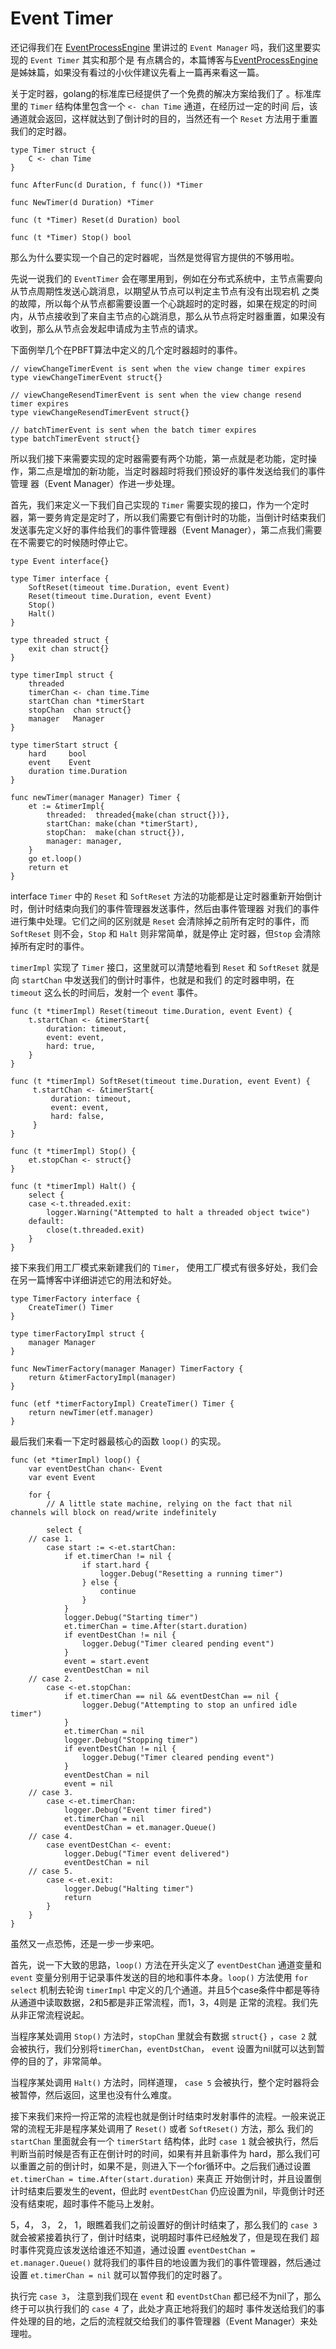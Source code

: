 # Event Timer

  还记得我们在 [EventProcessEngine](EventProcessEngine.md) 里讲过的 `Event Manager` 吗，我们这里要实现的 `Event Timer` 其实和那个是
有点耦合的，本篇博客与[EventProcessEngine](EventProcessEngine.md) 是姊妹篇，如果没有看过的小伙伴建议先看上一篇再来看这一篇。

  关于定时器，golang的标准库已经提供了一个免费的解决方案给我们了 。标准库里的 `Timer` 结构体里包含一个 `<- chan Time` 通道，在经历过一定的时间
后，该通道就会返回，这样就达到了倒计时的目的，当然还有一个 `Reset` 方法用于重置我们的定时器。

```golang
type Timer struct {
    C <- chan Time
}

func AfterFunc(d Duration, f func()) *Timer 

func NewTimer(d Duration) *Timer

func (t *Timer) Reset(d Duration) bool

func (t *Timer) Stop() bool
```

  那么为什么要实现一个自己的定时器呢，当然是觉得官方提供的不够用啦。

  先说一说我们的 `EventTimer` 会在哪里用到，例如在分布式系统中，主节点需要向从节点周期性发送心跳消息，以期望从节点可以判定主节点有没有出现宕机
之类的故障，所以每个从节点都需要设置一个心跳超时的定时器，如果在规定的时间内，从节点接收到了来自主节点的心跳消息，那么从节点将定时器重置，如果没有
收到，那么从节点会发起申请成为主节点的请求。

  下面例举几个在PBFT算法中定义的几个定时器超时的事件。

```golang
// viewChangeTimerEvent is sent when the view change timer expires
type viewChangeTimerEvent struct{}

// viewChangeResendTimerEvent is sent when the view change resend timer expires
type viewChangeResendTimerEvent struct{}

// batchTimerEvent is sent when the batch timer expires
type batchTimerEvent struct{}
```

  所以我们接下来需要实现的定时器需要有两个功能，第一点就是老功能，定时操作，第二点是增加的新功能，当定时器超时将我们预设好的事件发送给我们的事件管理
器（Event Manager）作进一步处理。

  首先，我们来定义一下我们自己实现的 `Timer` 需要实现的接口，作为一个定时器，第一要务肯定是定时了，所以我们需要它有倒计时的功能，当倒计时结束我们
发送事先定义好的事件给我们的事件管理器（Event Manager），第二点我们需要在不需要它的时候随时停止它。

```golang
type Event interface{}

type Timer interface {
    SoftReset(timeout time.Duration, event Event)
    Reset(timeout time.Duration, event Event)
    Stop()
    Halt()
}

type threaded struct {
    exit chan struct{}
}

type timerImpl struct {
    threaded 
    timerChan <- chan time.Time
    startChan chan *timerStart
    stopChan  chan struct{}
    manager   Manager
}

type timerStart struct {
    hard     bool
    event    Event
    duration time.Duration
}

func newTimer(manager Manager) Timer {
    et := &timerImpl{
        threaded:  threaded{make(chan struct{})},
        startChan: make(chan *timerStart),
        stopChan:  make(chan struct{}),
        manager: manager,
    }
    go et.loop()
    return et
}
```

  interface `Timer` 中的 `Reset` 和 `SoftReset` 方法的功能都是让定时器重新开始倒计时，倒计时结束向我们的事件管理器发送事件，然后由事件管理器
对我们的事件进行集中处理。它们之间的区别就是 `Reset` 会清除掉之前所有定时的事件，而 `SoftReset` 则不会，`Stop` 和 `Halt` 则非常简单，就是停止
定时器，但`Stop` 会清除掉所有定时的事件。

  `timerImpl`  实现了 `Timer` 接口，这里就可以清楚地看到 `Reset` 和 `SoftReset` 就是向 `startChan` 中发送我们的倒计时事件，也就是和我们
的定时器申明，在 `timeout` 这么长的时间后，发射一个 `event` 事件。

```golang
func (t *timerImpl) Reset(timeout time.Duration, event Event) {
    t.startChan <- &timerStart{
        duration: timeout,
        event: event,
        hard: true,
    }
}

func (t *timerImpl) SoftReset(timeout time.Duration, event Event) {
     t.startChan <- &timerStart{
         duration: timeout,
         event: event,
         hard: false,
     }
}

func (t *timerImpl) Stop() {
    et.stopChan <- struct{}
}

func (t *timerImpl) Halt() {
    select {
    case <-t.threaded.exit:
        logger.Warning("Attempted to halt a threaded object twice")
    default:
        close(t.threaded.exit)
    }
}
```

  接下来我们用工厂模式来新建我们的 `Timer`， 使用工厂模式有很多好处，我们会在另一篇博客中详细讲述它的用法和好处。

```golang
type TimerFactory interface {
    CreateTimer() Timer
}

type timerFactoryImpl struct {
    manager Manager
}

func NewTimerFactory(manager Manager) TimerFactory {
    return &timerFactoryImpl(manager)
}

func (etf *timerFactoryImpl) CreateTimer() Timer {
    return newTimer(etf.manager)
}
```

  最后我们来看一下定时器最核心的函数 `loop()` 的实现。

```golang
func (et *timerImpl) loop() {
	var eventDestChan chan<- Event
	var event Event

	for {
		// A little state machine, relying on the fact that nil channels will block on read/write indefinitely

		select {
    // case 1.
		case start := <-et.startChan:
			if et.timerChan != nil {
				if start.hard {
					logger.Debug("Resetting a running timer")
				} else {
					continue
				}
			}
			logger.Debug("Starting timer")
			et.timerChan = time.After(start.duration)
			if eventDestChan != nil {
				logger.Debug("Timer cleared pending event")
			}
			event = start.event
			eventDestChan = nil
    // case 2.
		case <-et.stopChan:
			if et.timerChan == nil && eventDestChan == nil {
				logger.Debug("Attempting to stop an unfired idle timer")
			}
			et.timerChan = nil
			logger.Debug("Stopping timer")
			if eventDestChan != nil {
				logger.Debug("Timer cleared pending event")
			}
			eventDestChan = nil
			event = nil
    // case 3.
		case <-et.timerChan:
			logger.Debug("Event timer fired")
			et.timerChan = nil
			eventDestChan = et.manager.Queue()
    // case 4.
		case eventDestChan <- event:
			logger.Debug("Timer event delivered")
			eventDestChan = nil
    // case 5.
		case <-et.exit:
			logger.Debug("Halting timer")
			return
		}
	}
}
```

  虽然又一点恐怖，还是一步一步来吧。

  首先，说一下大致的思路，`loop()` 方法在开头定义了 `eventDestChan` 通道变量和 `event` 变量分别用于记录事件发送的目的地和事件本身。`loop()` 
方法使用 `for select` 机制去轮询 `timerImpl` 中定义的几个通道。并且5个case条件中都是等待从通道中读取数据，2和5都是非正常流程，而1，3，4则是
正常的流程。我们先从非正常流程说起。

  当程序某处调用 `Stop()` 方法时，`stopChan` 里就会有数据 `struct{}` ，`case 2` 就会被执行，我们分别将`timerChan`，`eventDstChan`，
`event` 设置为nil就可以达到暂停的目的了，非常简单。

  当程序某处调用 `Halt()` 方法时，同样道理， `case 5` 会被执行，整个定时器将会被暂停，然后返回，这里也没有什么难度。

  接下来我们来捋一捋正常的流程也就是倒计时结束时发射事件的流程。一般来说正常的流程无非是程序某处调用了 `Reset()` 或者 `SoftReset()` 方法，那么
我们的 `startChan` 里面就会有一个 `timerStart` 结构体，此时 `case 1` 就会被执行，然后判断当前时候是否有正在倒计时的时间，如果有并且新事件为
hard，那么我们可以重置之前的倒计时，如果不是，则进入下一个for循环中。之后我们通过设置 `et.timerChan = time.After(start.duration)` 来真正
开始倒计时，并且设置倒计时结束后要发生的event，但此时 `eventDestChan` 仍应设置为nil，毕竟倒计时还没有结束呢，超时事件不能马上发射。

  5，4， 3， 2， 1，眼瞧着我们之前设置好的倒计时结束了，那么我们的 `case 3` 就会被紧接着执行了，倒计时结束，说明超时事件已经触发了，但是现在我们
超时事件究竟应该发送给谁还不知道，通过设置 `eventDestChan = et.manager.Queue()` 就将我们的事件目的地设置为我们的事件管理器，然后通过设置
`et.timerChan = nil` 就可以暂停我们的定时器了。

  执行完 `case 3`， 注意到我们现在 `event` 和 `eventDstChan` 都已经不为nil了，那么终于可以执行我们的 `case 4` 了，此处才真正地将我们的超时
事件发送给我们的事件处理的目的地，之后的流程就交给我们的事件管理器（Event Manager）来处理啦。





















